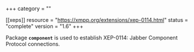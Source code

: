 +++
category = ""

[[xeps]]
  resource = "https://xmpp.org/extensions/xep-0114.html"
  status   = "complete"
  version  = "1.6"
+++

Package **`component`** is used to establish XEP-0114: Jabber Component Protocol
connections.
